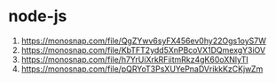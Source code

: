 # node-js

1. https://monosnap.com/file/QgZYwv6syFX456ev0hy22Ogs1oyS7W
2. https://monosnap.com/file/KbTFT2ydd5XnPBcoVX1DQmexgY3iOV
3. https://monosnap.com/file/h7YrUiXrkRFiitmRkz4gK60oXNlyTI
4. https://monosnap.com/file/pQRYoT3PsXUYePnaDVrikkKzCKjwZm
